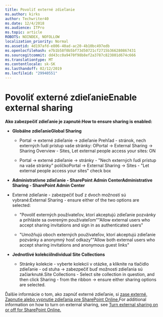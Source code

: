 ```yaml
---
title: Povoliť externé zdieľanie
ms.author: kirks
author: Techwriter40
ms.date: 12/4/2018
ms.audience: ITPro
ms.topic: article
ROBOTS: NOINDEX, NOFOLLOW
localization_priority: Normal
ms.assetid: 4d197afd-e806-40ad-ac20-4b10bc497edb
ms.openlocfilehash: e7b1b58f0b5bf73d50721cf2715b366280867431
ms.sourcegitcommit: dd43cc0a9470f98b8ef2a3787c823801d674c666
ms.translationtype: MT
ms.contentlocale: sk-SK
ms.lasthandoff: 02/12/2019
ms.locfileid: "29940551"
---
```

# <a name="enable-external-sharing"></a><span data-ttu-id="66fee-102">Povoliť externé zdieľanie</span><span class="sxs-lookup"><span data-stu-id="66fee-102">Enable external sharing</span></span>

 <span data-ttu-id="66fee-103">**Ako zabezpečiť zdieľanie je zapnuté:**</span><span class="sxs-lookup"><span data-stu-id="66fee-103">**How to ensure sharing is enabled:**</span></span>
  
- <span data-ttu-id="66fee-104">**Globálne zdieľanie**</span><span class="sxs-lookup"><span data-stu-id="66fee-104">**Global Sharing**</span></span>
    
  - <span data-ttu-id="66fee-105">Portal -\> externé zdieľanie -\> zdieľanie Prehľad - stránok, nech externých ľudí prístup vaše stránky: O</span><span class="sxs-lookup"><span data-stu-id="66fee-105">Portal -\> External Sharing -\> Sharing Overview - Sites, Let external people access your sites: ON</span></span>
    
  - <span data-ttu-id="66fee-106">Portal -\> externé zdieľanie -\> stránky - "Nech externých ľudí prístup na vaše stránky" políčko</span><span class="sxs-lookup"><span data-stu-id="66fee-106">Portal -\> External Sharing -\> Sites - "Let external people access your sites" check box</span></span>
    
- <span data-ttu-id="66fee-107">**Administratívne zdieľanie - SharePoint Admin Center**</span><span class="sxs-lookup"><span data-stu-id="66fee-107">**Administrative Sharing - SharePoint Admin Center**</span></span>
    
- <span data-ttu-id="66fee-108">Externé zdieľanie - zabezpečiť buď z dvoch možností sú vybrané:</span><span class="sxs-lookup"><span data-stu-id="66fee-108">External Sharing - ensure either of the two options are selected:</span></span>
    
  - <span data-ttu-id="66fee-109">"Povoliť externých používateľov, ktorí akceptujú zdieľanie pozvánky a prihláste sa overeným používateľom"</span><span class="sxs-lookup"><span data-stu-id="66fee-109">"Allow external users who accept sharing invitations and sign in as authenticated users"</span></span>
    
  - <span data-ttu-id="66fee-110">"Umožňujú oboch externých používateľov, ktorí akceptujú zdieľanie pozvánky a anonymný hosť odkazy"</span><span class="sxs-lookup"><span data-stu-id="66fee-110">"Allow both external users who accept sharing invitations and anonymous guest links"</span></span>
    
- <span data-ttu-id="66fee-111">**Jednotlivé kolekcií**</span><span class="sxs-lookup"><span data-stu-id="66fee-111">**Individual Site Collections**</span></span>
    
  - <span data-ttu-id="66fee-112">Stránky kolekcie - vyberte kolekcii v otázke, a kliknite na tlačidlo zdieľanie - od stuha -\> zabezpečiť buď možnosti zdieľania sú začiarknuté.</span><span class="sxs-lookup"><span data-stu-id="66fee-112">Site Collections - Select site collection in question, and then click Sharing - from the ribbon -\> ensure either sharing options are selected.</span></span>
    
<span data-ttu-id="66fee-113">Ďalšie informácie o tom, ako zapnúť externé zdieľanie, si [zase externé, Zapnutie alebo vypnutie zdieľania pre SharePoint Online.](https://go.microsoft.com/fwlink/?linkid=2047681&amp;clcid=0x409)</span><span class="sxs-lookup"><span data-stu-id="66fee-113">For additional information on how to turn on external sharing, see [Turn external sharing on or off for SharePoint Online.](https://go.microsoft.com/fwlink/?linkid=2047681&amp;clcid=0x409)</span></span>
  

